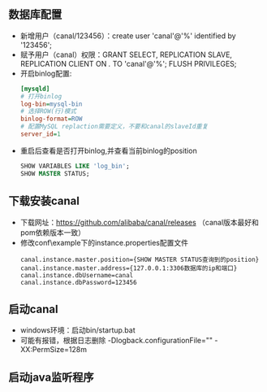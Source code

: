 ## 数据库配置
- 新增用户（canal/123456）：create user 'canal'@'%' identified by '123456';
- 赋予用户（canal）权限：GRANT SELECT, REPLICATION SLAVE, REPLICATION CLIENT ON *.* TO 'canal'@'%';
  FLUSH PRIVILEGES;
- 开启binlog配置:
  ```my.ini 
  [mysqld]
  # 打开binlog
  log-bin=mysql-bin
  # 选择ROW(行)模式
  binlog-format=ROW
  # 配置MySQL replaction需要定义，不要和canal的slaveId重复
  server_id=1
  ```
 - 重启后查看是否打开binlog,并查看当前binlog的position
   ```sql
   SHOW VARIABLES LIKE 'log_bin';
   SHOW MASTER STATUS;
   ```
  

## 下载安装canal
- 下载网址：https://github.com/alibaba/canal/releases （canal版本最好和pom依赖版本一致）
- 修改conf\example下的instance.properties配置文件
    ```properties
    canal.instance.master.position={SHOW MASTER STATUS查询到的position}
    canal.instance.master.address={127.0.0.1:3306数据库的ip和端口}
    canal.instance.dbUsername=canal
    canal.instance.dbPassword=123456
    ```
  
## 启动canal
- windows环境：启动bin/startup.bat
- 可能有报错，根据日志删除 -Dlogback.configurationFile="" -XX:PermSize=128m

## 启动java监听程序


